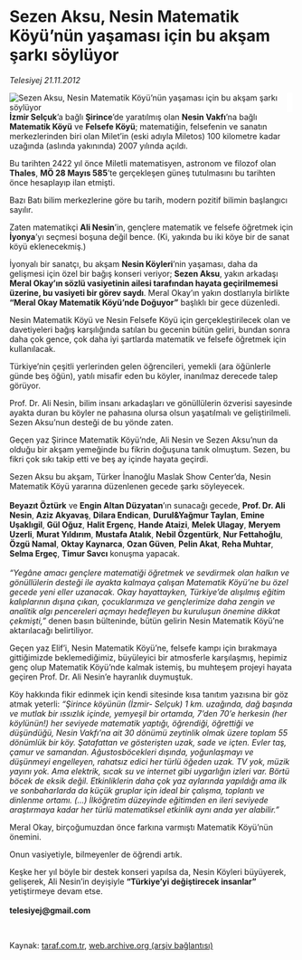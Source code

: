 # Sezen Aksu, Nesin Matematik Köyü’nün yaşaması için bu akşam şarkı söylüyor

*Telesiyej 21.11.2012*

<div class="yazi"><img align="left" alt="Sezen Aksu, Nesin Matematik Köyü’nün yaşaması için bu akşam şarkı söylüyor" border="0" src="http://www.taraf.com.tr/fotoraflar/makaleler/sezen-aksu-nesin-matematik-koyu-nun-yasamasi_5237_orijinal.jpg" style="border-right-width:10px; border-color:#FFFFFF"/><p><b>İzmir Selçuk</b>’a bağlı <b>Şirince</b>’de yaratılmış olan <b>Nesin Vakfı</b>’na bağlı <b>Matematik Köyü</b> ve <b>Felsefe Köyü</b>; matematiğin, felsefenin ve sanatın merkezlerinden biri olan Milet’in (eski adıyla Miletos) 100 kilometre kadar uzağında (aslında yakınında) 2007 yılında açıldı.</p>
<p>Bu tarihten 2422 yıl önce Miletli matematisyen, astronom ve filozof olan <b>Thales</b>, <b>MÖ 28 Mayıs 585</b>’te gerçekleşen güneş tutulmasını bu tarihten önce hesaplayıp ilan etmişti.</p>
<p>Bazı Batı bilim merkezlerine göre bu tarih, modern pozitif bilimin başlangıcı sayılır. </p>
<p>Zaten matematikçi <b>Ali Nesin</b>’in, gençlere matematik ve felsefe öğretmek için <b>İyonya</b>’yı seçmesi boşuna değil bence. (Ki, yakında bu iki köye bir de sanat köyü eklenecekmiş.)</p>
<p>İyonyalı bir sanatçı, bu akşam <b>Nesin Köyleri</b>’nin yaşaması, daha da gelişmesi için özel bir bağış konseri veriyor; <b>Sezen Aksu</b>, yakın arkadaşı <b>Meral Okay’ın sözlü vasiyetinin ailesi tarafından hayata geçirilmemesi üzerine, bu vasiyeti bir görev saydı</b>. Meral Okay’ın yakın dostlarıyla birlikte <b>“Meral Okay Matematik Köyü’nde Doğuyor”</b> başlıklı bir gece düzenledi.</p>
<p>Nesin Matematik Köyü ve Nesin Felsefe Köyü için gerçekleştirilecek olan ve davetiyeleri bağış karşılığında satılan bu gecenin bütün geliri, bundan sonra daha çok gence, çok daha iyi şartlarda matematik ve felsefe öğretmek için kullanılacak.</p>
<p>Türkiye’nin çeşitli yerlerinden gelen öğrencileri, yemekli (ara öğünlerle günde beş öğün), yatılı misafir eden bu köyler, inanılmaz derecede talep görüyor.</p>
<p>Prof. Dr. Ali Nesin, bilim insanı arkadaşları ve gönüllülerin özverisi sayesinde ayakta duran bu köyler ne pahasına olursa olsun yaşatılmalı ve geliştirilmeli. Sezen Aksu’nun desteği de bu yönde zaten.</p>
<p>Geçen yaz Şirince Matematik Köyü’nde, Ali Nesin ve Sezen Aksu’nun da olduğu bir akşam yemeğinde bu fikrin doğuşuna tanık olmuştum. Sezen, bu fikri çok sıkı takip etti ve beş ay içinde hayata geçirdi.</p>
<p>Sezen Aksu bu akşam, Türker İnanoğlu Maslak Show Center’da, Nesin Matematik Köyü yararına düzenlenen gecede şarkı söyleyecek.<br/><br/><b>Beyazıt Öztürk</b> ve <b>Engin Altan Düzyatan</b>’ın sunacağı gecede, <b>Prof. Dr. Ali Nesin</b>, <b>Aziz Akyavaş</b>, <b>Dilara Endican</b>, <b>Durul&amp;Yağmur Taylan</b>, <b>Emine Uşaklıgil</b>, <b>Gül Oğuz</b>, <b>Halit Ergenç</b>, <b>Hande Ataizi</b>, <b>Melek Ulagay</b>, <b>Meryem Uzerli</b>, <b>Murat Yıldırım</b>, <b>Mustafa Atalık</b>, <b>Nebil Özgentürk</b>, <b>Nur Fettahoğlu</b>, <b>Özgü Namal</b>, <b>Oktay Kaynarca</b>, <b>Ozan Güven</b>, <b>Pelin Akat</b>, <b>Reha Muhtar</b>, <b>Selma Ergeç</b>, <b>Timur Savcı</b> konuşma yapacak.<br/><br/><i>“Yegâne amacı gençlere matematiği öğretmek ve sevdirmek olan halkın ve gönüllülerin desteği ile ayakta kalmaya çalışan Matematik Köyü’ne bu özel gecede yeni eller uzanacak. Okay hayattayken, Türkiye’de alışılmış eğitim kalıplarının dışına çıkan, çocuklarımıza ve gençlerimize daha zengin ve analitik algı pencereleri açmayı hedefleyen bu kuruluşun önemine dikkat çekmişti,”</i> denen basın bülteninde, bütün gelirin Nesin Matematik Köyü’ne aktarılacağı belirtiliyor.</p>
<p>Geçen yaz Elif’i, Nesin Matematik Köyü’ne, felsefe kampı için bırakmaya gittiğimizde beklemediğimiz, büyüleyici bir atmosferle karşılaşmış, hepimiz genç olup Matematik Köyü’nde kalmak istemiş, bu muhteşem projeyi hayata geçiren Prof. Dr. Ali Nesin’e hayranlık duymuştuk.</p>
<p>Köy hakkında fikir edinmek için kendi sitesinde kısa tanıtım yazısına bir göz atmak yeterli: <i>“Şirince köyünün (İzmir- Selçuk) 1 km. uzağında, dağ başında ve mutlak bir ıssızlık içinde, yemyeşil bir ortamda, 7’den 70’e herkesin (her köylünün!) her seviyede matematik yaptığı, öğrendiği, öğrettiği ve düşündüğü, Nesin Vakfı’na ait 30 dönümü zeytinlik olmak üzere toplam 55 dönümlük bir köy. Şatafattan ve gösterişten uzak, sade ve içten. Evler taş, çamur ve samandan. Ağustosböcekleri dışında, yoğunlaşmayı ve düşünmeyi engelleyen, rahatsız edici her türlü öğeden uzak. TV yok, müzik yayını yok. Ama elektrik, sıcak su ve internet gibi uygarlığın izleri var. Börtü böcek de eksik değil. Etkinliklerin daha çok yaz aylarında yapıldığı ama ilk ve sonbaharlarda da küçük gruplar için ideal bir çalışma, toplantı ve dinlenme ortamı. (...) İlköğretim düzeyinde eğitimden en ileri seviyede araştırmaya kadar her türlü matematiksel etkinlik aynı anda yer alabilir.”</i></p>
<p>Meral Okay, birçoğumuzdan önce farkına varmıştı Matematik Köyü’nün önemini.</p>
<p>Onun vasiyetiyle, bilmeyenler de öğrendi artık.</p>
<p>Keşke her yıl böyle bir destek konseri yapılsa da, Nesin Köyleri büyüyerek, gelişerek, Ali Nesin’in deyişiyle <b>“Türkiye’yi değiştirecek insanlar” </b>yetiştirmeye devam etse.<br/><br/><b>telesiyej@gmail.com</b></p>
<p> </p>
</div>

Kaynak: [taraf.com.tr](http://www.taraf.com.tr/telesiyej/makale-sezen-aksu-nesin-matematik-koyu-nun-yasamasi.htm), [web.archive.org (arşiv bağlantısı)](http://web.archive.org/web/20131107083541/http://www.taraf.com.tr/telesiyej/makale-sezen-aksu-nesin-matematik-koyu-nun-yasamasi.htm)

